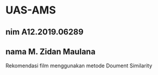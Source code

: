 # UAS-AMS 
## nim A12.2019.06289
## nama M. Zidan Maulana
Rekomendasi film menggunakan metode Doument Similarity
